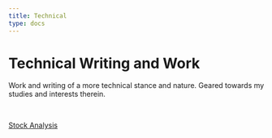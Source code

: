 ```yaml
---
title: Technical
type: docs
---
```


# Technical Writing and Work

Work and writing of a more technical stance and nature. Geared towards my studies and
interests therein. 

&nbsp;  

[Stock Analysis](/writing/technical/stockanalysis/stockanalysis/)